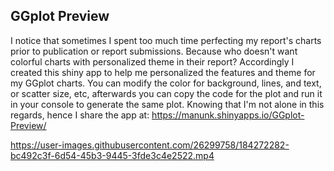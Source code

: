 ## GGplot Preview


I notice that sometimes I spent too much time perfecting my report's charts prior to publication or report submissions. Because who doesn't want colorful charts with personalized theme in their report? Accordingly I created this shiny app to help me personalized the features and theme for my GGplot charts. You can modify the color for background, lines, and text, or scatter size, etc, afterwards you can copy the code for the plot and run it in your console to generate the same plot.  Knowing that I'm not alone in this regards, hence I share the app at: 
https://manunk.shinyapps.io/GGplot-Preview/



https://user-images.githubusercontent.com/26299758/184272282-bc492c3f-6d54-45b3-9445-3fde3c4e2522.mp4

